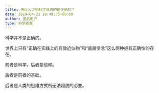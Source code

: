 ```yaml
---
title: 用什么证明科学就真的是正确的？
date: 2019-04-21 19:48:35+00:00
author: 匿名用户
type: 科学答集
---
```

科学并不是正确的。

世界上只有“正确在实践上的有效近似物”和“底层信念”这么两种拥有正确性的存在。

前者是科学，后者是信仰。

后者是前者的基础。

后者是人类的思维方式所无法超脱的必要。


